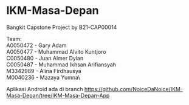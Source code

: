 # IKM-Masa-Depan
Bangkit Capstone Project by B21-CAP00014


Team:\
A0050472 - Gary Adam\
A0050477 - Muhammad Alvito Kuntjoro\
C0050480 - Juan Almer Dylan\
C0050487 - Muhammad Ikhsan Arifiansyah\
M3342989 - Alina Firdhausya\
M0040236 - Mazaya Yumna\

Aplikasi Android ada di branch https://github.com/NoiceDaNoice/IKM-Masa-Depan/tree/IKM-Masa-Depan-App 

